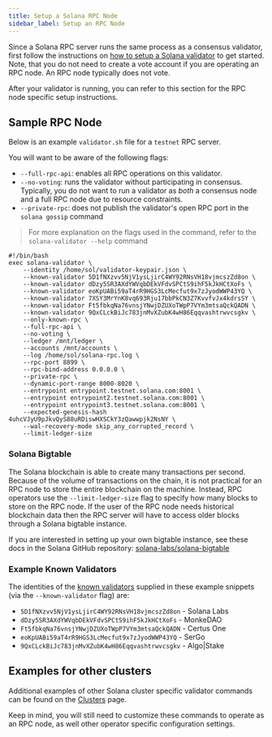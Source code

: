 ```yaml
---
title: Setup a Solana RPC Node
sidebar_label: Setup an RPC Node
---
```


Since a Solana RPC server runs the same process as a consensus validator, first follow the instructions on [how to setup a Solana validator](./setup-a-validator.md) to get started. Note, that you do not need to create a vote account if you are operating an RPC node.  An RPC node typically does not vote.

After your validator is running, you can refer to this section for the RPC node specific setup instructions.

## Sample RPC Node

Below is an example `validator.sh` file for a `testnet` RPC server.

You will want to be aware of the following flags:

- `--full-rpc-api`: enables all RPC operations on this validator.
- `--no-voting`: runs the validator without participating in consensus. Typically, you do not want to run a validator as _both_ a consensus node and a full RPC node due to resource constraints.
- `--private-rpc`: does not publish the validator's open RPC port in the `solana gossip` command

> For more explanation on the flags used in the command, refer to the `solana-validator --help` command

```
#!/bin/bash
exec solana-validator \
    --identity /home/sol/validator-keypair.json \
    --known-validator 5D1fNXzvv5NjV1ysLjirC4WY92RNsVH18vjmcszZd8on \
    --known-validator dDzy5SR3AXdYWVqbDEkVFdvSPCtS9ihF5kJkHCtXoFs \
    --known-validator eoKpUABi59aT4rR9HGS3LcMecfut9x7zJyodWWP43YQ \
    --known-validator 7XSY3MrYnK8vq693Rju17bbPkCN3Z7KvvfvJx4kdrsSY \
    --known-validator Ft5fbkqNa76vnsjYNwjDZUXoTWpP7VYm3mtsaQckQADN \
    --known-validator 9QxCLckBiJc783jnMvXZubK4wH86Eqqvashtrwvcsgkv \
    --only-known-rpc \
    --full-rpc-api \
    --no-voting \
    --ledger /mnt/ledger \
    --accounts /mnt/accounts \
    --log /home/sol/solana-rpc.log \
    --rpc-port 8899 \
    --rpc-bind-address 0.0.0.0 \
    --private-rpc \
    --dynamic-port-range 8000-8020 \
    --entrypoint entrypoint.testnet.solana.com:8001 \
    --entrypoint entrypoint2.testnet.solana.com:8001 \
    --entrypoint entrypoint3.testnet.solana.com:8001 \
    --expected-genesis-hash 4uhcVJyU9pJkvQyS88uRDiswHXSCkY3zQawwpjk2NsNY \
    --wal-recovery-mode skip_any_corrupted_record \
    --limit-ledger-size
```

### Solana Bigtable

The Solana blockchain is able to create many transactions per second. Because of the volume of transactions on the chain, it is not practical for an RPC node to store the entire blockchain on the machine. Instead, RPC operators use the `--limit-ledger-size` flag to specify how many blocks to store on the RPC node. If the user of the RPC node needs historical blockchain data then the RPC server will have to access older blocks through a Solana bigtable instance.

If you are interested in setting up your own bigtable instance, see these docs in the Solana GitHub repository: [solana-labs/solana-bigtable](https://github.com/solana-labs/solana-bigtable)

### Example Known Validators

The identities of the [known validators](../../running-validator/validator-start.md#known-validators) supplied in these example snippets (via the `--known-validator` flag) are:

- `5D1fNXzvv5NjV1ysLjirC4WY92RNsVH18vjmcszZd8on` - Solana Labs
- `dDzy5SR3AXdYWVqbDEkVFdvSPCtS9ihF5kJkHCtXoFs` - MonkeDAO
- `Ft5fbkqNa76vnsjYNwjDZUXoTWpP7VYm3mtsaQckQADN` - Certus One
- `eoKpUABi59aT4rR9HGS3LcMecfut9x7zJyodWWP43YQ` - SerGo
- `9QxCLckBiJc783jnMvXZubK4wH86Eqqvashtrwvcsgkv` - Algo|Stake

## Examples for other clusters

Additional examples of other Solana cluster specific validator commands can be found on the [Clusters](../../clusters.md) page.

Keep in mind, you will still need to customize these commands to operate as an RPC node, as well other operator specific configuration settings.